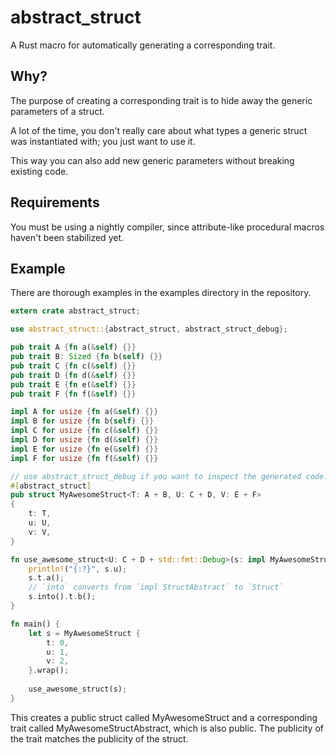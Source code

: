 # abstract_struct

A Rust macro for automatically generating a corresponding trait.

## Why?

The purpose of creating a corresponding trait is to hide
away the generic parameters of a struct.

A lot of the time, you don't really care about what types
a generic struct was instantiated with; you just want to use it.

This way you can also add new generic parameters without breaking
existing code.

## Requirements

You must be using a nightly compiler, since attribute-like procedural macros
haven't been stabilized yet.

## Example

There are thorough examples in the examples directory in the repository.

```rust
extern crate abstract_struct;

use abstract_struct::{abstract_struct, abstract_struct_debug};

pub trait A {fn a(&self) {}}
pub trait B: Sized {fn b(self) {}}
pub trait C {fn c(&self) {}}
pub trait D {fn d(&self) {}}
pub trait E {fn e(&self) {}}
pub trait F {fn f(&self) {}}

impl A for usize {fn a(&self) {}}
impl B for usize {fn b(self) {}}
impl C for usize {fn c(&self) {}}
impl D for usize {fn d(&self) {}}
impl E for usize {fn e(&self) {}}
impl F for usize {fn f(&self) {}}

// use abstract_struct_debug if you want to inspect the generated code.
#[abstract_struct]
pub struct MyAwesomeStruct<T: A + B, U: C + D, V: E + F>
{
	t: T,
	u: U,
	v: V,
}

fn use_awesome_struct<U: C + D + std::fmt::Debug>(s: impl MyAwesomeStructAbstract<U = U>) {
	println!("{:?}", s.u);
	s.t.a();
	// `into` converts from `impl StructAbstract` to `Struct`
	s.into().t.b();
}

fn main() {
	let s = MyAwesomeStruct {
		t: 0,
		u: 1,
		v: 2,
	}.wrap();
	
	use_awesome_struct(s);
}
```

This creates a public struct called MyAwesomeStruct and a corresponding trait
called MyAwesomeStructAbstract, which is also public.
The publicity of the trait matches the publicity of the struct.

